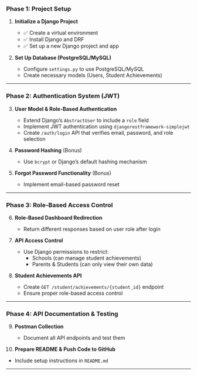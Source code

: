 ### **Phase 1: Project Setup**
1. **Initialize a Django Project**  
   - ✅ Create a virtual environment  
   - ✅ Install Django and DRF  
   - ✅ Set up a new Django project and app

2. **Set Up Database (PostgreSQL/MySQL)**  
   - Configure `settings.py` to use PostgreSQL/MySQL  
   - Create necessary models (Users, Student Achievements)

---

### **Phase 2: Authentication System (JWT)**
3. **User Model & Role-Based Authentication**  
   - Extend Django’s `AbstractUser` to include a `role` field  
   - Implement JWT authentication using `djangorestframework-simplejwt`  
   - Create `/auth/login` API that verifies email, password, and role selection  

4. **Password Hashing** (Bonus)  
   - Use `bcrypt` or Django’s default hashing mechanism  

5. **Forgot Password Functionality** (Bonus)  
   - Implement email-based password reset  

---

### **Phase 3: Role-Based Access Control**
6. **Role-Based Dashboard Redirection**  
   - Return different responses based on user role after login  

7. **API Access Control**  
   - Use Django permissions to restrict:  
     - Schools (can manage student achievements)  
     - Parents & Students (can only view their own data)  

8. **Student Achievements API**  
   - Create `GET /student/achievements/{student_id}` endpoint  
   - Ensure proper role-based access control  

---

### **Phase 4: API Documentation & Testing**
9. **Postman Collection**  
   - Document all API endpoints and test them  

10. **Prepare README & Push Code to GitHub**  
   - Include setup instructions in `README.md`  

---
